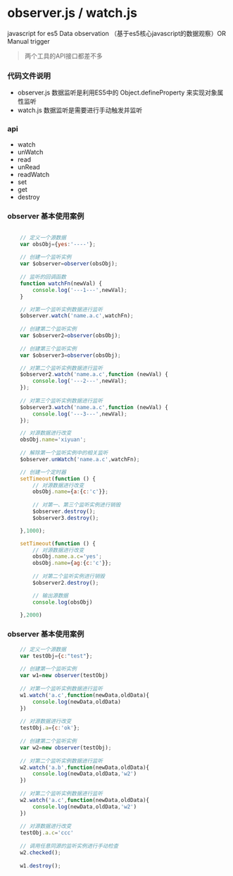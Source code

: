 # observer.js / watch.js
javascript for es5 Data observation （基于es5核心javascript的数据观察）OR Manual trigger

> 两个工具的API接口都差不多

### 代码文件说明
- observer.js   数据监听是利用ES5中的 Object.defineProperty 来实现对象属性监听
- watch.js      数据监听是需要进行手动触发并监听


### api

- watch
- unWatch
- read
- unRead
- readWatch
- set
- get
- destroy

### observer 基本使用案例

``` javascript

    // 定义一个源数据
	var obsObj={yes:'----'};
	
	// 创建一个监听实例
    var $observer=observer(obsObj);
    
    // 监听的回调函数
    function watchFn(newVal) {
        console.log('---1---',newVal);
    }

    // 对第一个监听实例数据进行监听
    $observer.watch('name.a.c',watchFn);
    
    // 创建第二个监听实例
    var $observer2=observer(obsObj);
    
    // 创建第三个监听实例
    var $observer3=observer(obsObj);

    // 对第二个监听实例数据进行监听
    $observer2.watch('name.a.c',function (newVal) {
        console.log('---2---',newVal);
    });
    
    // 对第三个监听实例数据进行监听
    $observer3.watch('name.a.c',function (newVal) {
        console.log('---3---',newVal);
    });

    // 对源数据进行改变
    obsObj.name='xiyuan';
    
    // 解除第一个监听实例中的相关监听
    $observer.unWatch('name.a.c',watchFn);

    // 创建一个定时器
    setTimeout(function () {
        // 对源数据进行改变
        obsObj.name={a:{c:'c'}};
        
        // 对第一、第三个监听实例进行销毁
        $observer.destroy();
        $observer3.destroy();

    },1000);

    setTimeout(function () {
        // 对源数据进行改变
        obsObj.name.a.c='yes';
        obsObj.name={ag:{c:'c'}};
        
        // 对第二个监听实例进行销毁
        $observer2.destroy();

        // 输出源数据
        console.log(obsObj)

    },2000)
```

### observer 基本使用案例

``` javascript
    // 定义一个源数据
    var testObj={c:"test"};
    
    // 创建第一个监听实例
    var w1=new observer(testObj)
    
    // 对第一个监听实例数据进行监听
    w1.watch('a.c',function(newData,oldData){
    	console.log(newData,oldData)
    })
    
    // 对源数据进行改变
    testObj.a={c:'ok'};
    
    // 创建第二个监听实例
    var w2=new observer(testObj);
    
    // 对第二个监听实例数据进行监听
    w2.watch('a.b',function(newData,oldData){
    	console.log(newData,oldData,'w2')
    })
    
    // 对第二个监听实例数据进行监听
    w2.watch('a.c',function(newData,oldData){
    	console.log(newData,oldData,'w2')
    })
    
    // 对源数据进行改变
    testObj.a.c='ccc'
    
    // 调用任意同源的监听实例进行手动检查
    w2.checked();
    
    w1.destroy();
```